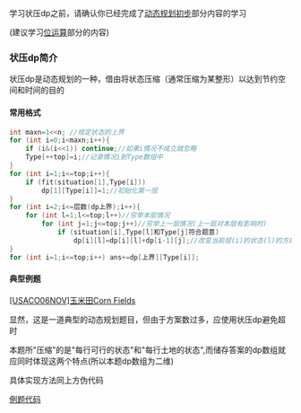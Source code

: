 学习状压dp之前，请确认你已经完成了[动态规划初步](/dp/)部分内容的学习

(建议学习[位运算](/math/bit/)部分的内容)

### 状压dp简介

状压dp是动态规划的一种，借由将状态压缩（通常压缩为某整形）以达到节约空间和时间的目的

#### 常用格式

```cpp
int maxn=1<<n; //规定状态的上界
for (int i=0;i<maxn;i++){
	if (i&(i<<1)) continue;//如果i情况不成立就忽略
	Type[++top]=i;//记录情况i到Type数组中
}
for (int i=1;i<=top;i++){
	if (fit(situation[1],Type[i]))
    	dp[1][Type[i]]=1;//初始化第一层
}
for (int i=2;i<=层数(dp上界);i++){
	for (int l=1;l<=top;l++)//穷举本层情况
    	for (int j=1;j<=top;j++)//穷举上一层情况(上一层对本层有影响时)
        	if (situation[i],Type[l]和Type[j]符合题意)
            	dp[i][l]=dp[i][l]+dp[i-1][j];//改变当前层(i)的状态(l)的方案种数
}
for (int i=1;i<=top;i++) ans+=dp[上界][Type[i]];
```

#### 典型例题

[\[USACO06NOV\]玉米田Corn Fields](https://www.luogu.org/problemnew/show/P1879)

显然，这是一道典型的动态规划题目，但由于方案数过多，应使用状压dp避免超时

本题所"压缩"的是"每行可行的状态"和"每行土地的状态",而储存答案的dp数组就应同时体现这两个特点(所以本题dp数组为二维)

具体实现方法同上方伪代码

[例题代码](https://www.luogu.org/paste/kto3ua68)
